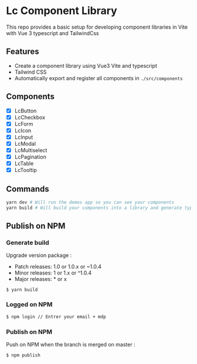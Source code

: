 # Lc Component Library

This repo provides a basic setup for developing component libraries in Vite with Vue 3 typescript and TailwindCss

## Features
- Create a component library using Vue3 Vite and typescript
- Tailwind CSS
- Automatically export and register all components in `./src/components`

## Components
- [x] LcButton
- [x] LcCheckbox
- [x] LcForm
- [x] LcIcon
- [x] LcInput
- [x] LcModal
- [x] LcMultiselect
- [x] LcPagination
- [x] LcTable
- [x] LcTooltip

## Commands
```bash
yarn dev # Will run the demos app so you can see your components
yarn build # Will build your components into a library and generate types
```

## Publish on NPM
### Generate build

Upgrade version package :

- Patch releases: 1.0 or 1.0.x or ~1.0.4
- Minor releases: 1 or 1.x or ^1.0.4
- Major releases: * or x

```
$ yarn build
```

### Logged on NPM

```bash
$ npm login // Entrer your email + mdp
```

### Publish on NPM

Push on NPM when the branch is merged on master :

```bash
$ npm publish
```
